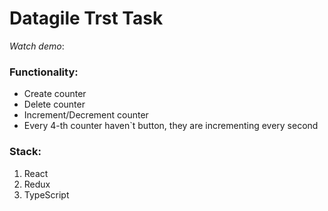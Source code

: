 # Datagile Trst Task

*Watch demo*:
###  Functionality:
* Create counter
* Delete counter
* Increment/Decrement counter
* Every 4-th counter haven`t button, they are incrementing every second
### Stack:
1. React
2. Redux  
3. TypeScript


